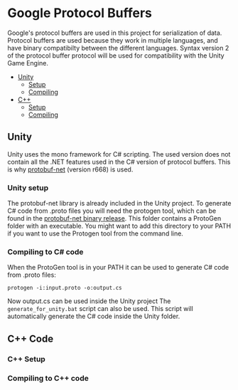 # Google Protocol Buffers
Google's protocol buffers are used in this project for serialization of data. Protocol buffers are used because they work in multiple languages, and have binary compatibilty between the different languages. Syntax version 2 of the protocol buffer protocol will be used for compatibility with the Unity Game Engine.

- [Unity](#unity)
  - [Setup](#unity-setup)
  - [Compiling](#compiling-to-c-code)
- [C++](#c-code)
  - [Setup](#c-setup)
  - [Compiling](#compiling-to-c-code-1)

## Unity 
Unity uses the mono framework for C# scripting. The used version does not contain all the .NET features used in the C# version of protocol buffers. This is why [protobuf-net](https://github.com/mgravell/protobuf-net) (version r668) is used.

### Unity setup
The protobuf-net library is already included in the Unity project. To generate C# code from .proto files you will need the protogen tool, which can be found in the [protobuf-net binary release](https://storage.googleapis.com/google-code-archive-downloads/v2/code.google.com/protobuf-net/protobuf-net%20r668.zip). This folder contains a ProtoGen folder with an executable. You might want to add this directory to your PATH if you want to use the Protogen tool from the command line.

### Compiling to C# code
When the ProtoGen tool is in your PATH it can be used to generate C# code from .proto files:
```
protogen -i:input.proto -o:output.cs
```
Now output.cs can be used inside the Unity project
The `generate_for_unity.bat` script can also be used. This script will automatically generate the C# code inside the Unity folder.

## C++ Code
### C++ Setup
### Compiling to C++ code
